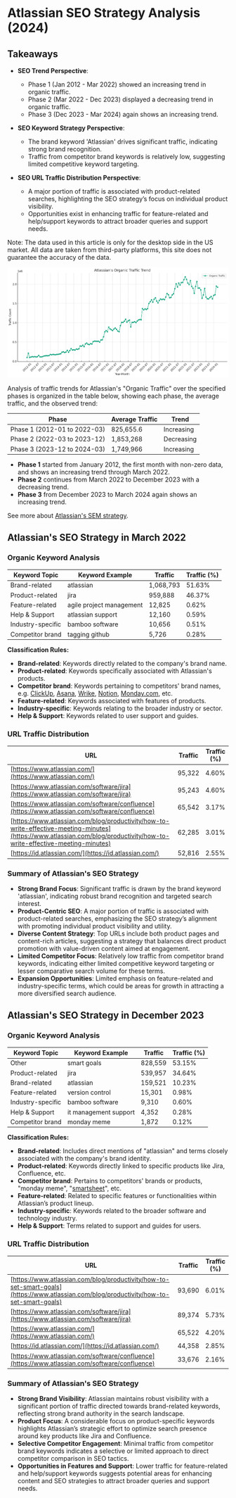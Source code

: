 # Atlassian SEO Strategy Analysis (2024)


## Takeaways

- **SEO Trend Perspective**: 
  - Phase 1 (Jan 2012 - Mar 2022) showed an increasing trend in organic traffic.
  - Phase 2 (Mar 2022 - Dec 2023) displayed a decreasing trend in organic traffic.
  - Phase 3 (Dec 2023 - Mar 2024) again shows an increasing trend.

- **SEO Keyword Strategy Perspective**:
  - The brand keyword 'Atlassian' drives significant traffic, indicating strong brand recognition.
  - Traffic from competitor brand keywords is relatively low, suggesting limited competitive keyword targeting.

- **SEO URL Traffic Distribution Perspective**:
  - A major portion of traffic is associated with product-related searches, highlighting the SEO strategy’s focus on individual product visibility.
  - Opportunities exist in enhancing traffic for feature-related and help/support keywords to attract broader queries and support needs.







Note: The data used in this article is only for the desktop side in the US market. All data are taken from third-party platforms, this site does not guarantee the accuracy of the data.



![atlassian-organic-traffic-trend](atlassian-organic-traffic-trend.png)


Analysis of traffic trends for Atlassian's "Organic Traffic" over the specified phases is organized in the table below, showing each phase, the average traffic, and the observed trend:


| Phase                        | Average Traffic  | Trend      |
|------------------------------|------------------|------------|
| Phase 1 (2012-01 to 2022-03) | 825,655.6        | Increasing |
| Phase 2 (2022-03 to 2023-12) | 1,853,268        | Decreasing |
| Phase 3 (2023-12 to 2024-03) | 1,749,966        | Increasing |

- **Phase 1** started from January 2012, the first month with non-zero data, and shows an increasing trend through March 2022.
- **Phase 2** continues from March 2022 to December 2023 with a decreasing trend.
- **Phase 3** from December 2023 to March 2024 again shows an increasing trend.

See more about [Atlassian's SEM strategy](https://chloevolution.com/posts/atlassian-sem-strategy-analysis).

## Atlassian's SEO Strategy in March 2022
### Organic Keyword Analysis

| Keyword Topic      | Keyword Example           | Traffic   | Traffic (%) |
|--------------------|---------------------------|-----------|-------------|
| Brand-related      | atlassian                 | 1,068,793 | 51.63%      |
| Product-related    | jira                      | 959,888   | 46.37%      |
| Feature-related    | agile project management  | 12,825    | 0.62%       |
| Help & Support     | atlassian support         | 12,160    | 0.59%       |
| Industry-specific  | bamboo software           | 10,656    | 0.51%       |
| Competitor brand   | tagging github            | 5,726     | 0.28%       |

**Classification Rules:**
- **Brand-related**: Keywords directly related to the company's brand name.
- **Product-related**: Keywords specifically associated with Atlassian's products.
- **Competitor brand**: Keywords pertaining to competitors' brand names, e.g. [ClickUp](https://chloevolution.com/posts/clickup-seo-strategy-analysis), [Asana](https://chloevolution.com/posts/asana-seo-strategy-analysis), [Wrike](https://chloevolution.com/posts/wrike-seo-strategy-analysis), [Notion](https://chloevolution.com/posts/notion-seo-strategy-analysis), [Monday.com](https://chloevolution.com/posts/monday-com-seo-strategy-analysis), etc.
- **Feature-related**: Keywords associated with features of products.
- **Industry-specific**: Keywords relating to the broader industry or sector.
- **Help & Support**: Keywords related to user support and guides.

### URL Traffic Distribution

| URL                                                     | Traffic | Traffic (%) |
|---------------------------------------------------------|---------|-------------|
| [https://www.atlassian.com/](https://www.atlassian.com/) | 95,322  | 4.60%       |
| [https://www.atlassian.com/software/jira](https://www.atlassian.com/software/jira) | 95,243  | 4.60%       |
| [https://www.atlassian.com/software/confluence](https://www.atlassian.com/software/confluence) | 65,542  | 3.17%       |
| [https://www.atlassian.com/blog/productivity/how-to-write-effective-meeting-minutes](https://www.atlassian.com/blog/productivity/how-to-write-effective-meeting-minutes) | 62,285  | 3.01%       |
| [https://id.atlassian.com/](https://id.atlassian.com/)   | 52,816  | 2.55%       |

### Summary of Atlassian's SEO Strategy

- **Strong Brand Focus**: Significant traffic is drawn by the brand keyword 'atlassian', indicating robust brand recognition and targeted search interest.
- **Product-Centric SEO**: A major portion of traffic is associated with product-related searches, emphasizing the SEO strategy’s alignment with promoting individual product visibility and utility.
- **Diverse Content Strategy**: Top URLs include both product pages and content-rich articles, suggesting a strategy that balances direct product promotion with value-driven content aimed at engagement.
- **Limited Competitor Focus**: Relatively low traffic from competitor brand keywords, indicating either limited competitive keyword targeting or lesser comparative search volume for these terms.
- **Expansion Opportunities**: Limited emphasis on feature-related and industry-specific terms, which could be areas for growth in attracting a more diversified search audience.




## Atlassian's SEO Strategy in December 2023
### Organic Keyword Analysis


| Keyword Topic      | Keyword Example        | Traffic  | Traffic (%) |
|--------------------|------------------------|----------|-------------|
| Other              | smart goals            | 828,559  | 53.15%      |
| Product-related    | jira                   | 539,957  | 34.64%      |
| Brand-related      | atlassian              | 159,521  | 10.23%      |
| Feature-related    | version control        | 15,301   | 0.98%       |
| Industry-specific  | bamboo software        | 9,310    | 0.60%       |
| Help & Support     | it management support  | 4,352    | 0.28%       |
| Competitor brand   | monday meme            | 1,872    | 0.12%       |

**Classification Rules:**
- **Brand-related**: Includes direct mentions of "atlassian" and terms closely associated with the company's brand identity.
- **Product-related**: Keywords directly linked to specific products like Jira, Confluence, etc.
- **Competitor brand**: Pertains to competitors' brands or products, "monday meme", "[smartsheet](https://chloevolution.com/posts/smartsheet-seo-strategy-analysis)", etc.
- **Feature-related**: Related to specific features or functionalities within Atlassian’s product lineup.
- **Industry-specific**: Keywords related to the broader software and technology industry.
- **Help & Support**: Terms related to support and guides for users.

### URL Traffic Distribution

| URL                                                     | Traffic | Traffic (%) |
|---------------------------------------------------------|---------|-------------|
| [https://www.atlassian.com/blog/productivity/how-to-set-smart-goals](https://www.atlassian.com/blog/productivity/how-to-set-smart-goals) | 93,690  | 6.01%       |
| [https://www.atlassian.com/software/jira](https://www.atlassian.com/software/jira) | 89,374  | 5.73%       |
| [https://www.atlassian.com/](https://www.atlassian.com/) | 65,522  | 4.20%       |
| [https://id.atlassian.com/](https://id.atlassian.com/)   | 44,358  | 2.85%       |
| [https://www.atlassian.com/software/confluence](https://www.atlassian.com/software/confluence) | 33,676  | 2.16%       |

### Summary of Atlassian's SEO Strategy

- **Strong Brand Visibility**: Atlassian maintains robust visibility with a significant portion of traffic directed towards brand-related keywords, reflecting strong brand authority in the search landscape.
- **Product Focus**: A considerable focus on product-specific keywords highlights Atlassian’s strategic effort to optimize search presence around key products like Jira and Confluence.
- **Selective Competitor Engagement**: Minimal traffic from competitor brand keywords indicates a selective or limited approach to direct competitor comparison in SEO tactics.
- **Opportunities in Features and Support**: Lower traffic for feature-related and help/support keywords suggests potential areas for enhancing content and SEO strategies to attract broader queries and support needs.





